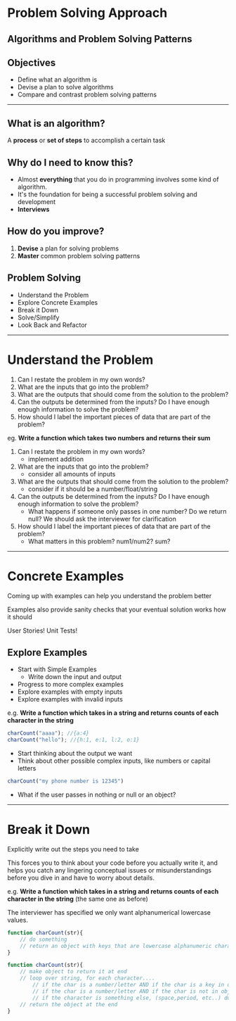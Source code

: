 # Problem Solving Approach 

## Algorithms and Problem Solving Patterns

## Objectives
- Define what an algorithm is 
- Devise a plan to solve algorithms
- Compare and contrast problem solving patterns

<hr>

## What is an algorithm?
A **process** or **set of steps** to accomplish a certain task

## Why do I need to know this?
- Almost **everything** that you do in programming involves some kind of algorithm.
- It's the foundation for being a successful problem solving and development
- **Interviews**

## How do you improve?
1) **Devise** a plan for solving problems
2) **Master** common problem solving patterns

## Problem Solving
- Understand the Problem
- Explore Concrete Examples
- Break it Down
- Solve/Simplify
- Look Back and Refactor

<hr>

# Understand the Problem
1) Can I restate the problem in my own words?
2) What are the inputs that go into the problem?
3) What are the outputs that should come from the solution to the problem?
4) Can the outputs be determined from the inputs? Do I have enough enough information to solve the problem?
5) How should I label the important pieces of data that are part of the problem?

eg. **Write a function which takes two numbers and returns their sum**

1) Can I restate the problem in my own words?
    - implement addition
2) What are the inputs that go into the problem?
    - consider all amounts of inputs
3) What are the outputs that should come from the solution to the problem?
    - consider if it should be a number/float/string
4) Can the outputs be determined from the inputs? Do I have enough enough information to solve the problem?
    - What happens if someone only passes in one number? Do we return null? We should ask the interviewer for clarification
5) How should I label the important pieces of data that are part of the problem?
    - What matters in this problem? num1/num2? sum?

<hr>

# Concrete Examples

Coming up with examples can help you understand the problem better

Examples also provide sanity checks that your eventual solution works how it should

User Stories! Unit Tests! 

## Explore Examples 
- Start with Simple Examples
    - Write down the input and output
- Progress to more complex examples
- Explore examples with empty inputs
- Explore examples with invalid inputs

e.g. **Write a function which takes in a string and returns counts of each character in the string**

```js
charCount("aaaa"); //{a:4}
charCount("hello"); //{h:1, e:1, l:2, o:1}
```

- Start thinking about the output we want
- Think about other possible complex inputs, like numbers or capital letters
```js
charCount("my phone number is 12345")
```
- What if the user passes in nothing or null or an object?

<hr>

# Break it Down

Explicitly write out the steps you need to take

This forces you to think about your code before you actually write it, and helps you catch any lingering conceptual issues or misunderstandings before you dive in and have to worry about details. 

e.g. **Write a function which takes in a string and returns counts of each character in the string** (the same one as before)


The interviewer has specified we only want alphanumerical lowercase values. 
```js
function charCount(str){
    // do something
    // return an object with keys that are lowercase alphanumeric characters in the string
}
```

```js
function charCount(str){
    // make object to return it at end
    // loop over string, for each character....
        // if the char is a number/letter AND if the char is a key in object, add one to count
        // if the char is a number/letter AND if the char is not in object, add it and set value to 1
        // if the character is something else, (space,period, etc..) don't do anything
    // return the object at the end
}
```

